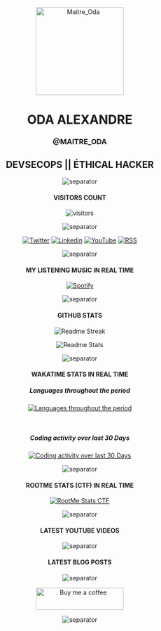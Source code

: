 <!-- avatar -->
<div align="center">

  <img src="https://avatars.githubusercontent.com/u/43296168?v=4" width="200" title="Maitre_Oda">

</div>

<!-- name - alias - activities -->
<div align="center">

# ODA ALEXANDRE

### @MAITRE_ODA

## DEVSECOPS || ÉTHICAL HACKER

![separator](https://user-images.githubusercontent.com/43296168/132062615-3b18c43a-fa5f-45f2-99c3-4b831cde910e.gif)

</div>

<!-- visitors count -->
<div align="center">

#### VISITORS COUNT

![visitors](https://profile-counter.glitch.me/oda-alexandre/count.svg)

![separator](https://user-images.githubusercontent.com/43296168/132062615-3b18c43a-fa5f-45f2-99c3-4b831cde910e.gif)

</div>

<!-- social networks -->
<div align="center">

<a href="https://twitter.com/intent/follow?screen_name=alexandreoda"> <img src="https://img.shields.io/badge/Twitter-116466?style=for-the-badge&logo=twitter&logoColor=white" title="Twitter"></a>
<a href="https://www.linkedin.com/signup/public-profile-join?vieweeVanityName=oda-alexandre&trk=public_profile_top-card-primary-button-join-to-connect"> <img src="https://img.shields.io/badge/LinkedIn-116466?style=for-the-badge&logo=linkedin&logoColor=white" title="Linkedin"></a>
<a href="https://www.youtube.com/channel/UCELtTOkvfaLoZzUWZ6zywJQ/?sub_confirmation=1"> <img src="https://img.shields.io/badge/YouTube-116466?style=for-the-badge&logo=youtube&logoColor=white" title="YouTube"></a>
<a href="https://www.oda-alexandre.com/blog"> <img src="https://img.shields.io/badge/RSS-116466?style=for-the-badge&logo=rss&logoColor=white" title="RSS"></a>

![separator](https://user-images.githubusercontent.com/43296168/132062615-3b18c43a-fa5f-45f2-99c3-4b831cde910e.gif)

</div>

<!-- spotify music -->
<div align="center">

#### MY LISTENING MUSIC IN REAL TIME

[![Spotify](https://spotify-readme-maitre-oda.vercel.app/api/spotify)](https://open.spotify.com/user/maitre_oda)

![separator](https://user-images.githubusercontent.com/43296168/132062615-3b18c43a-fa5f-45f2-99c3-4b831cde910e.gif)

</div>

<!-- github stats -->
<div align="center">

#### GITHUB STATS

<div>

  <p><img src="https://github-readme-streak-stats.herokuapp.com?user=oda-alexandre&theme=dark&hide_border=true&stroke=116466&ring=116466&fire=116466&currStreakLabel=FFFFFF&layout=compact" title="Readme Streak"></p>

  <p><img src="https://github-readme-stats.vercel.app/api?username=oda-alexandre&show_icons=true&hide_border=true&title_color=116466&theme=dark&layout=compact&include_all_commits=true&icon_color=116466&hide_title=true" title="Readme Stats"></p>

![separator](https://user-images.githubusercontent.com/43296168/132062615-3b18c43a-fa5f-45f2-99c3-4b831cde910e.gif)

</div>

<!-- wakatime stats -->
<div align="center">

#### WAKATIME STATS IN REAL TIME

##### Languages throughout the period

<a href="https://wakatime.com/@maitre_oda"> <img src="https://wakatime.com/share/@maitre_oda/0701c02b-f687-4d6b-a913-2825fc2b4f83.svg" title="Languages throughout the period"></a>

<br>

##### Coding activity over last 30 Days

<a href="https://wakatime.com/@maitre_oda"> <img src="https://wakatime.com/share/@maitre_oda/a11eda34-a288-4229-88de-2a883689cf4a.svg" title="Coding activity over last 30 Days"></a>

![separator](https://user-images.githubusercontent.com/43296168/132062615-3b18c43a-fa5f-45f2-99c3-4b831cde910e.gif)

</div>

#### ROOTME STATS (CTF) IN REAL TIME

<div>

<a href="https://www.root-me.org/maitreoda?inc=statistiques"><img src="https://root-me-badge.cloud.duboc.xyz/storage_clients/7b6190456376908ae5f1691d8ae53d7d/static_badge_dark.png" title="RootMe Stats CTF"></a>

![separator](https://user-images.githubusercontent.com/43296168/132062615-3b18c43a-fa5f-45f2-99c3-4b831cde910e.gif)

</div>

<!-- latest youtube videos -->
<div align="center">

#### LATEST YOUTUBE VIDEOS

<!-- YOUTUBE:START -->
<!-- YOUTUBE:END -->

![separator](https://user-images.githubusercontent.com/43296168/132062615-3b18c43a-fa5f-45f2-99c3-4b831cde910e.gif)

</div>

<!-- latest blog posts -->
<div align="center">

#### LATEST BLOG POSTS

<!-- BLOG-POST:START -->
<!-- BLOG-POST:END -->

![separator](https://user-images.githubusercontent.com/43296168/132062615-3b18c43a-fa5f-45f2-99c3-4b831cde910e.gif)

</div>

<!-- buy me a coffee -->
<div align="center">

<a href="https://www.buymeacoffee.com/maitreoda"> <img src="https://cdn.buymeacoffee.com/buttons/v2/default-black.png" title="Buy me a coffee" height="50" width="200"></a>

![separator](https://user-images.githubusercontent.com/43296168/132062615-3b18c43a-fa5f-45f2-99c3-4b831cde910e.gif)

</div>
